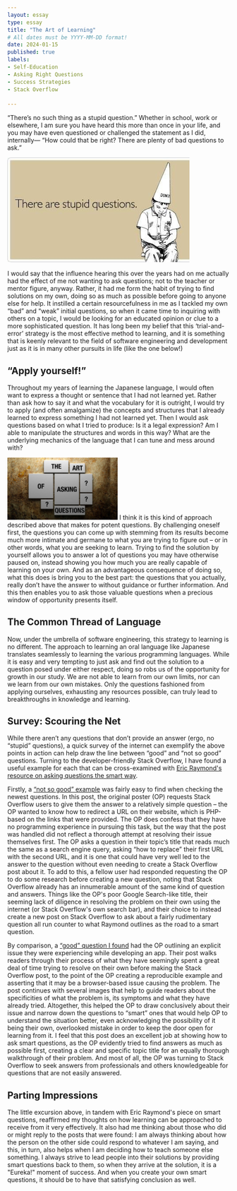 ```yaml
---
layout: essay
type: essay
title: "The Art of Learning"
# All dates must be YYYY-MM-DD format!
date: 2024-01-15
published: true
labels:
- Self-Education
- Asking Right Questions
- Success Strategies
- Stack Overflow
  
---
```

“There’s no such thing as a stupid question.” Whether in school, work or elsewhere, I am sure you have heard this more than once in your life, and you may have even questioned or challenged the statement as I did, internally— “How could that be right? There are plenty of bad questions to ask.”

<img class="rounded mx-auto d-block" src="../img/art-of-learning/stupid-questions-exist.jpg">

I would say that the influence hearing this over the years had on me actually had the effect of me not wanting to ask questions; not to the teacher or mentor figure, anyway. Rather, it had me form the habit of trying to find solutions on my own, doing so as much as possible before going to anyone else for help. It instilled a certain resourcefulness in me as I tackled my own “bad” and “weak” initial questions, so when it came time to inquiring with others on a topic, I would be looking for an educated opinion or clue to a more sophisticated question. It has long been my belief that this ‘trial-and-error’ strategy is the most effective method to learning, and it is something that is keenly relevant to the field of software engineering and development just as it is in many other pursuits in life (like the one below!)

## “Apply yourself!”
Throughout my years of learning the Japanese language, I would often want to express a thought or sentence that I had not learned yet. Rather than ask how to say it and what the vocabulary for it is outright, I would try to apply (and often amalgamize) the concepts and structures that I already learned to express something I had not learned yet. Then I would ask questions based on what I tried to produce: Is it a legal expression? Am I able to manipulate the structures and words in this way? What are the underlying mechanics of the language that I can tune and mess around with?

<img width="250px" 
     class="rounded float-end pe-4" 
     src="../img/art-of-learning/art-of-asking.jpg" >
I think it is this kind of approach described above that makes for potent questions. By challenging oneself first, the questions you can come up with stemming from its results become much more intimate and germane to what you are trying to figure out – or in other words, what you are seeking to learn. Trying to find the solution by yourself allows you to answer a lot of questions you may have otherwise paused on, instead showing you how much you are really capable of learning on your own. And as an advantageous consequence of doing so, what this does is bring you to the best part: the questions that you actually, really don’t have the answer to without guidance or further information. And this then enables you to ask those valuable questions when a precious window of opportunity presents itself.

## The Common Thread of Language
Now, under the umbrella of software engineering, this strategy to learning is no different. The approach to learning an oral language like Japanese translates seamlessly to learning the various programming languages. While it is easy and very tempting to just ask and find out the solution to a question posed under either respect, doing so robs us of the opportunity for growth in our study. We are not able to learn from our own limits, nor can we learn from our own mistakes. Only the questions fashioned from applying ourselves, exhausting any resources possible, can truly lead to breakthroughs in knowledge and learning.

## Survey: Scouring the Net
While there aren’t any questions that don’t provide an answer (ergo, no “stupid” questions), a quick survey of the internet can exemplify the above points in action can help draw the line between “good” and “not so good” questions. Turning to the developer-friendly Stack Overflow, I have found a useful example for each that can be cross-examined with [Eric Raymond's resource on asking questions the smart way](http://www.catb.org/esr/faqs/smart-questions.html).

Firstly, a [“not so good” example](https://stackoverflow.com/questions/77884351/how-to-replace-a-file-name-www-xyz-com-aboutus-php-with-url-slug-www-xyz-com) was fairly easy to find when checking the newest questions. In this post, the original poster (OP) requests Stack Overflow users to give them the answer to a relatively simple question – the OP wanted to know how to redirect a URL on their website, which is PHP-based on the links that were provided. The OP does confess that they have no programming experience in pursuing this task, but the way that the post was handled did not reflect a thorough attempt at resolving their issue themselves first. The OP asks a question in their topic’s title that reads much the same as a search engine query, asking “how to replace” their first URL with the second URL, and it is one that could have very well led to the answer to the question without even needing to create a Stack Overflow post about it. To add to this, a fellow user had responded requesting the OP to do some research before creating a new question, noting that Stack Overflow already has an innumerable amount of the same kind of question and answers. Things like the OP's poor Google Search-like title, their seeming lack of diligence in resolving the problem on their own using the internet (or Stack Overflow's own search bar), and their choice to instead create a new post on Stack Overflow to ask about a fairly rudimentary question all run counter to what Raymond outlines as the road to a smart question.

By comparison, a [“good” question I found](https://stackoverflow.com/questions/77734664/is-there-a-way-to-let-form-actions-trigger-when-a-typed-search-query-partially) had the OP outlining an explicit issue they were experiencing while developing an app. Their post walks readers through their process of what they have seemingly spent a great deal of time trying to resolve on their own before making the Stack Overflow post, to the point of the OP creating a reproducible example and asserting that it may be a browser-based issue causing the problem. The post continues with several images that help to guide readers about the specificities of what the problem is, its symptoms and what they have already tried. Altogether, this helped the OP to draw conclusively about their issue and narrow down the questions to “smart” ones that would help OP to understand the situation better, even acknowledging the possibility of it being their own, overlooked mistake in order to keep the door open for learning from it. I feel that this post does an excellent job at showing how to ask smart questions, as the OP evidently tried to find answers as much as possible first, creating a clear and specific topic title for an equally thorough walkthrough of their problem. And most of all, the OP was turning to Stack Overflow to seek answers from professionals and others knowledgeable for questions that are not easily answered.

## Parting Impressions
The little excursion above, in tandem with Eric Raymond's piece on smart questions, reaffirmed my thoughts on how learning can be approached to receive from it very effectively. It also had me thinking about those who did or might reply to the posts that were found: I am always thinking about how the person on the other side could respond to whatever I am saying, and this, in turn, also helps when I am deciding how to teach someone else something. I always strive to lead people into their solutions by providing smart questions back to them, so when they arrive at the solution, it is a "Eureka!" moment of success. And when you create your own smart questions, it should be to have that satisfying conclusion as well.
